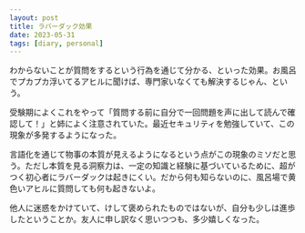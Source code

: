 ```yaml
---
layout: post
title: ラバーダック効果
date: 2023-05-31
tags: [diary, personal]
---
```

わからないことが質問をするという行為を通じて分かる、といった効果。お風呂でプカプカ浮いてるアヒルに聞けば、専門家いなくても解決するじゃん、という。

受験期によくこれをやって「質問する前に自分で一回問題を声に出して読んで確認して！」と姉によく注意されていた。最近セキュリティを勉強していて、この現象が多発するようになった。

言語化を通じて物事の本質が見えるようになるという点がこの現象のミソだと思う。ただし本質を見る洞察力は、一定の知識と経験に基づいているために、超がつく初心者にラバーダックは起きにくい。だから何も知らないのに、風呂場で黄色いアヒルに質問しても何も起きないよ。

他人に迷惑をかけていて、けして褒められたものではないが、自分も少しは進歩したということか。友人に申し訳なく思いつつも、多少嬉しくなった。